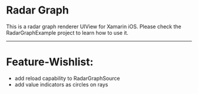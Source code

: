# Radar Graph

This is a radar graph renderer UIView for Xamarin iOS. Please check the RadarGraphExample project to learn how to use it.

----------

Feature-Wishlist:
=================
- add reload capability to RadarGraphSource
- add value indicators as circles on rays
